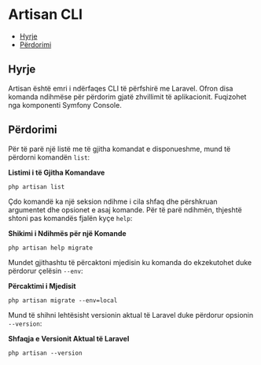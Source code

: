 # Artisan CLI

- [Hyrje](#hyrje)
- [Përdorimi](#perdorimi)

<a name="hyrje"></a>
## Hyrje

Artisan është emri i ndërfaqes CLI të përfshirë me Laravel. Ofron disa komanda ndihmëse për përdorim gjatë zhvillimit të aplikacionit. Fuqizohet nga komponenti Symfony Console.

<a name="perdorimi"></a>
## Përdorimi

Për të parë një listë me të gjitha komandat e disponueshme, mund të përdorni komandën `list`:

**Listimi i të Gjitha Komandave**

	php artisan list

Çdo komandë ka një seksion ndihme i cila shfaq dhe përshkruan argumentet dhe opsionet e asaj komande. Për të parë ndihmën, thjeshtë shtoni pas komandës fjalën kyçe `help`:

**Shikimi i Ndihmës për një Komande**

	php artisan help migrate

Mundet gjithashtu të përcaktoni mjedisin ku komanda do ekzekutohet duke përdorur çelësin `--env`:

**Përcaktimi i Mjedisit**

	php artisan migrate --env=local

Mund të shihni lehtësisht versionin aktual të Laravel duke përdorur opsionin `--version`:

**Shfaqja e Versionit Aktual të Laravel**

	php artisan --version
